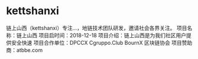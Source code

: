# kettshanxi
链上山西（kettshanxi）专注...，地链技术团队研发，邀请社会各界关注。
项目名称：链上山西
项目启时间：2018-12-18
项目介绍：链上山西是为我们社区用户提供安全快速
项目合作单位：DPCCX Cgruppo.Club BournX 区块链协会
项目赞助商：atbbe.com 

